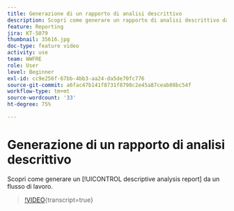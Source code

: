 ```yaml
---
title: Generazione di un rapporto di analisi descrittivo
description: Scopri come generare un rapporto di analisi descrittivo da un flusso di lavoro in Adobe Campaign Classic.
feature: Reporting
jira: KT-5079
thumbnail: 35616.jpg
doc-type: feature video
activity: use
team: WWFRE
role: User
level: Beginner
exl-id: cc9e256f-67bb-4bb3-aa24-da5de70fc776
source-git-commit: a6fac47b141f8731f8798c2e45a87ceab08bc54f
workflow-type: tm+mt
source-wordcount: '33'
ht-degree: 75%

---
```


# Generazione di un rapporto di analisi descrittivo

Scopri come generare un [!UICONTROL descriptive analysis report] da un flusso di lavoro.

>[!VIDEO](https://video.tv.adobe.com/v/327092?quality=12&learn=on&captions=ita){transcript=true}
